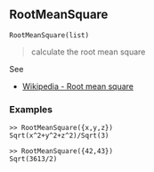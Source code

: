 ## RootMeanSquare

```
RootMeanSquare(list)
```

> calculate the root mean square
 
See
* [Wikipedia - Root mean square](https://en.wikipedia.org/wiki/Root_mean_square)

### Examples

```
>> RootMeanSquare({x,y,z})
Sqrt(x^2+y^2+z^2)/Sqrt(3)
 
>> RootMeanSquare({42,43})
Sqrt(3613/2)
```
